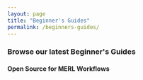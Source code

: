 ```yaml
---
layout: page
title: "Beginner's Guides"
permalink: /beginners-guides/
---
```


### Browse our latest Beginner's Guides

#### Open Source for MERL Workflows 
